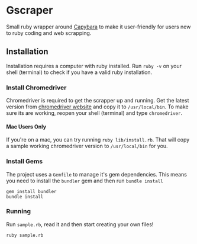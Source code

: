 # Gscraper
Small ruby wrapper around [Capybara](https://github.com/teamcapybara/capybara) to make it user-friendly for users new to ruby coding and web scrapping.

## Installation
Installation requires a computer with ruby installed. Run `ruby -v` on your shell (terminal) to check if you have a valid ruby installation.

### Install Chromedriver
Chromedriver is required to get the scrapper up and running. Get the latest version from [chromedriver website](https://chromedriver.storage.googleapis.com/index.html) and copy it to
`/usr/local/bin`. To make sure its are working, reopen your shell (terminal) and type `chromedriver`.

#### Mac Users Only
If you're on a mac, you can try running `ruby lib/install.rb`. That will copy a sample working chromedriver version to `/usr/local/bin` for you.

### Install Gems
The project uses a `Gemfile` to manage it's gem dependencies. This means you need to install the `bundler` gem and then run `bundle install`  

```
gem install bundler
bundle install
```

### Running
Run `sample.rb`, read it and then start creating your own files!
```
ruby sample.rb
```
